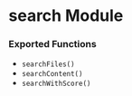 # search Module

### Exported Functions

- `searchFiles()`
- `searchContent()`
- `searchWithScore()`
